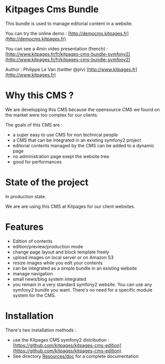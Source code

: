 Kitpages Cms Bundle
===================

This bundle is used to manage editorial content in a website.

You can try the online demo : [http://democms.kitpages.fr](http://democms.kitpages.fr)

You can see a 4min video presentation (french) : [http://www.kitpages.fr/fr/kitpages-cms-bundle-symfony2](http://www.kitpages.fr/fr/kitpages-cms-bundle-symfony2)

Author : Philippe Le Van (twitter @plv) [http://www.kitpages.fr](http://www.kitpages.fr)

Why this CMS ?
==============
We are developping this CMS because the opensource CMS we found on the market were
too complex for our clients.

The goals of this CMS are :

* a super easy to use CMS for non technical people
* a CMS that can be integrated in an existing symfony2 project
* editorial contents managed by the CMS can be added to a dynamic page
* no administration page exept the website tree.
* good for performances

State of the project
====================

In production state.

We are are using this CMS at Kitpages for our client websites.

Features
========

* Edition of contents
* edition/preview/production mode
* change page layout and block template freely
* upload images on local server or on Amazon S3
* resize images while you edit your contents
* can be integrated as a simple bundle in an existing website
* manage navigation
* small news/blog system integrated
* you remain in a very standard symfony2 website. You can use any symfony2 bundle you want.
There's no need for a specific module system for the CMS.

Installation
============

There's two installation methods :

* use the Kitpages CMS symfony2 distribution :
[https://github.com/kitpages/kitpages-cms-edition](https://github.com/kitpages/kitpages-cms-edition).
* See directory [Resources/doc](https://github.com/kitpages/KitpagesCmsBundle/tree/master/Resources/doc) for a complete documentation
